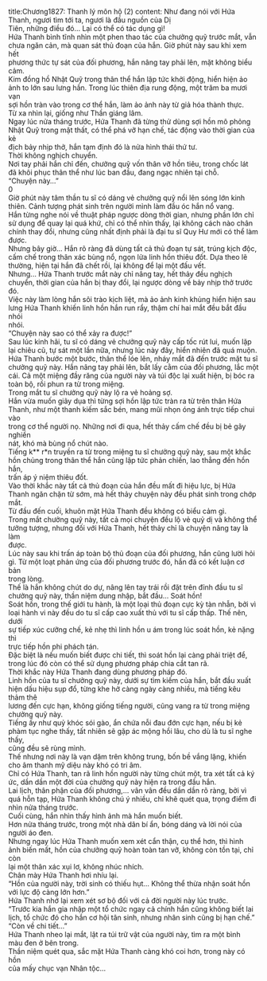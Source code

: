 title:Chương1827: Thanh lý môn hộ (2)
content:
Như đang nói với Hứa Thanh, ngươi tìm tới ta, ngươi là đầu nguồn của Dị<br>Tiên, những điều đó… Lại có thể có tác dụng gì!<br>Hứa Thanh bình tĩnh nhìn một phen thao tác của chưởng quỹ trước mắt, vẫn<br>chưa ngăn cản, mà quan sát thủ đoạn của hắn. Giờ phút này sau khi xem hết<br>phương thức tự sát của đối phương, hắn nâng tay phải lên, mặt không biểu cảm.<br>Kim đồng hồ Nhật Quỹ trong thân thể hắn lập tức khởi động, hiển hiện ảo<br>ảnh to lớn sau lưng hắn. Trong lúc thiên địa rung động, một trăm ba mươi vạn<br>sợi hồn tràn vào trong cơ thể hắn, làm ảo ảnh này từ giả hóa thành thực.<br>Từ xa nhìn lại, giống như Thần giáng lâm.<br>Ngay lúc nửa tháng trước, Hứa Thanh đã từng thử dùng sợi hồn mô phỏng<br>Nhật Quỹ trong mật thất, có thể phá vỡ hạn chế, tác động vào thời gian của kẻ<br>địch bảy nhịp thở, hắn tạm định đó là nửa hình thái thứ tư.<br>Thời không nghịch chuyển.<br>Nơi tay phải hắn chỉ đến, chưởng quỹ vốn thân vỡ hồn tiêu, trong chốc lát<br>đã khôi phục thân thể như lúc ban đầu, đang ngạc nhiên tại chỗ.<br>“Chuyện này…”<br>0<br>Giờ phút này tâm thần tu sĩ có dáng vẻ chưởng quỹ nổi lên sóng lớn kinh<br>thiên. Cảnh tượng phát sinh trên người mình làm đầu óc hắn nổ vang.<br>Hắn từng nghe nói về thuật pháp ngược dòng thời gian, nhưng phần lớn chỉ<br>sử dụng để quay lại quá khứ, chỉ có thể nhìn thấy, lại không cách nào chân<br>chính thay đổi, nhưng cũng nhất định phải là đại tu sĩ Quy Hư mới có thể làm<br>được.<br>Nhưng bây giờ... Hắn rõ ràng đã dùng tất cả thủ đoạn tự sát, trúng kịch độc,<br>cấm chế trong thân xác bùng nổ, ngọn lửa linh hồn thiêu đốt. Dựa theo lẽ<br>thường, hiện tại hắn đã chết rồi, lại không để lại một đấu vết.<br>Nhưng... Hứa Thanh trước mắt này chỉ nâng tay, hết thảy đều nghịch<br>chuyển, thời gian của hắn bị thay đổi, lại ngược dòng về bảy nhịp thở trước đó.<br>Việc này làm lòng hắn sôi trào kịch liệt, mà ảo ảnh kinh khủng hiển hiện sau<br>lưng Hứa Thanh khiến linh hồn hắn run rẩy, thậm chí hai mắt đều bắt đầu nhói<br>nhói.<br>“Chuyện này sao có thể xảy ra được!”<br>Sau lúc kinh hãi, tu sĩ có dáng vẻ chưởng quỹ này cấp tốc rút lui, muốn lặp<br>lại chiêu cũ, tự sát một lần nữa, nhưng lúc này đây, hiển nhiên đã quá muộn.<br>Hứa Thanh bước một bước, thân thể lóe lên, nháy mắt đã đến trước mặt tu sĩ<br>chưởng quỹ này. Hắn nâng tay phải lên, bắt lấy cằm của đối phương, lắc một<br>cái. Cả một miệng đầy răng của người này và túi độc lại xuất hiện, bị bóc ra<br>toàn bộ, rồi phun ra từ trong miệng.<br>Trong mắt tu sĩ chưởng quỹ này lộ ra vẻ hoảng sợ.<br>Hắn vừa muốn giãy dụa thì từng sợi hồn lập tức tràn ra từ trên thân Hứa<br>Thanh, như một thanh kiếm sắc bén, mang mũi nhọn óng ánh trực tiếp chui vào<br>trong cơ thể người nọ. Những nơi đi qua, hết thảy cấm chế đều bị bẻ gãy nghiền<br>nát, khó mà bùng nổ chút nào.<br>Tiếng k** r*n truyền ra từ trong miệng tu sĩ chưởng quỹ này, sau một khắc<br>hồn chủng trong thân thể hắn cũng lập tức phản chiến, lao thẳng đến hồn hắn,<br>trấn áp ý niệm thiêu đốt.<br>Vào thời khắc này tất cả thủ đoạn của hắn đều mất đi hiệu lực, bị Hứa<br>Thanh ngăn chặn từ sớm, mà hết thảy chuyện này đều phát sinh trong chớp mắt.<br>Từ đầu đến cuối, khuôn mặt Hứa Thanh đều không có biểu cảm gì.<br>Trong mắt chưởng quỹ này, tất cả mọi chuyện đều lộ vẻ quỷ dị và không thể<br>tưởng tượng, nhưng đối với Hứa Thanh, hết thảy chỉ là chuyện nâng tay là làm<br>được.<br>Lúc này sau khi trấn áp toàn bộ thủ đoạn của đối phương, hắn cũng lười hỏi<br>gì. Từ một loạt phản ứng của đối phương trước đó, hắn đã có kết luận cơ bản<br>trong lòng.<br>Thế là hắn không chút do dự, nâng lên tay trái rồi đặt trên đỉnh đầu tu sĩ<br>chưởng quỹ này, thần niệm dung nhập, bắt đầu... Soát hồn!<br>Soát hồn, trong thế giới tu hành, là một loại thủ đoạn cực kỳ tàn nhẫn, bởi vì<br>loại hành vi này đều do tu sĩ cấp cao xuất thủ với tu sĩ cấp thấp. Thế nên, dưới<br>sự tiếp xúc cưỡng chế, kẻ nhẹ thì linh hồn u ám trong lúc soát hồn, kẻ nặng thì<br>trực tiếp hồn phi phách tán.<br>Đặc biệt là nếu muốn biết được chi tiết, thì soát hồn lại càng phải triệt để,<br>trong lúc đó còn có thể sử dụng phương pháp chia cắt tan rã.<br>Thời khắc này Hứa Thanh đang dùng phương pháp đó.<br>Linh hồn của tu sĩ chưởng quỹ này, dưới sự tìm kiếm của hắn, bắt đầu xuất<br>hiện dấu hiệu sụp đổ, từng khe hở càng ngày càng nhiều, mà tiếng kêu thảm thê<br>lương đến cực hạn, không giống tiếng người, cũng vang ra từ trong miệng<br>chưởng quỹ này.<br>Tiếng ấy như quỷ khóc sói gào, ẩn chứa nỗi đau đớn cực hạn, nếu bị kẻ<br>phàm tục nghe thấy, tất nhiên sẽ gặp ác mộng hồi lâu, cho dù là tu sĩ nghe thấy,<br>cũng đều sẽ rùng mình.<br>Thế nhưng nơi này là vạn dặm trên không trung, bốn bề vắng lặng, khiến<br>cho âm thanh mỹ diệu này khó có tri âm.<br>Chỉ có Hứa Thanh, tan rã linh hồn người này từng chút một, tra xét tất cả ký<br>ức, dần dần một đời của chưởng quỹ này hiện ra trong đầu hắn.<br>Lai lịch, thân phận của đối phương,… vân vân đều dần dần rõ ràng, bởi vì<br>quá hỗn tạp, Hứa Thanh không chú ý nhiều, chỉ khẽ quét qua, trọng điểm đi<br>nhìn nửa tháng trước.<br>Cuối cùng, hắn nhìn thấy hình ảnh mà hắn muốn biết.<br>Hơn nửa tháng trước, trong một nhà dân bí ẩn, bóng dáng và lời nói của<br>người áo đen.<br>Nhưng ngay lúc Hứa Thanh muốn xem xét cẩn thận, cụ thể hơn, thì hình<br>ảnh biến mất, hồn của chưởng quỹ hoàn toàn tan vỡ, không còn tồn tại, chỉ còn<br>lại một thân xác xụi lơ, không nhúc nhích.<br>Chân mày Hứa Thanh hơi nhíu lại.<br>“Hồn của người này, trời sinh có thiếu hụt... Không thể thừa nhận soát hồn<br>với lực độ càng lớn hơn.”<br>Hứa Thanh nhớ lại xem xét sơ bộ đối với cả đời người này lúc trước.<br>“Trước kia hắn gia nhập một tổ chức ngay cả chính hắn cũng không biết lai<br>lịch, tổ chức đó cho hắn cơ hội tân sinh, nhưng nhân sinh cũng bị hạn chế.”<br>“Còn về chi tiết...”<br>Hứa Thanh nheo lại mắt, lật ra túi trữ vật của người này, tìm ra một bình<br>màu đen ở bên trong.<br>Thần niệm quét qua, sắc mặt Hứa Thanh càng khó coi hơn, trong này có hồn<br>của mấy chục vạn Nhân tộc...